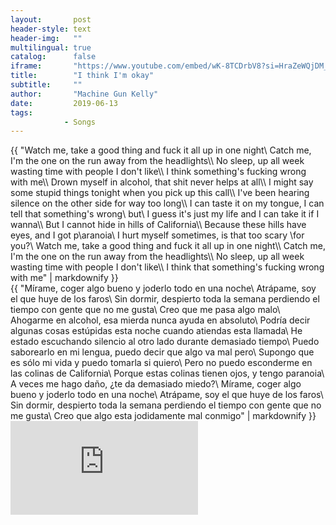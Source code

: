 ```yaml
---
layout:       post
header-style: text
header-img:   ""
multilingual: true
catalog:      false
iframe:       "https://www.youtube.com/embed/wK-8TCDrbV8?si=HraZeWQjDM_Nb-B-"
title:        "I think I'm okay"
subtitle:     ""
author:       "Machine Gun Kelly"
date:         2019-06-13
tags:
            - Songs
---
```


<div class="en post-container">
    {{ "Watch me, take a good thing and fuck it all up in one night\
        Catch me, I'm the one on the run away from the headlights\\
        No sleep, up all week wasting time with people I don't like\\
        I think something's fucking wrong with me\\
        Drown myself in alcohol, that shit never helps at all\\
        I might say some stupid things tonight when you pick up this call\\
        I've been hearing silence on the other side for way too long\\
        I can taste it on my tongue, I can tell that something's wrong\ but\
        I guess it's just my life and I can take it if I wanna\\
        But I cannot hide in hills of California\\
        Because these hills have eyes, and I got p\aranoia\
        I hurt myself sometimes, is that too scary \for you?\
        Watch me, take a good thing and fuck it all up in one night\\
        Catch me, I'm the one on the run away from the headlights\\
        No sleep, up all week wasting time with people I don't like\\
        I think that something's fucking wrong with me" | markdownify }}
</div>

<div class="es post-container">
    {{ "Mírame, coger algo bueno y joderlo todo en una noche\
        Atrápame, soy el que huye de los faros\
        Sin dormir, despierto toda la semana perdiendo el tiempo con gente que no me gusta\
        Creo que me pasa algo malo\
        Ahogarme en alcohol, esa mierda nunca ayuda en absoluto\
        Podría decir algunas cosas estúpidas esta noche cuando atiendas esta llamada\
        He estado escuchando silencio al otro lado durante demasiado tiempo\
        Puedo saborearlo en mi lengua, puedo decir que algo va mal pero\
        Supongo que es sólo mi vida y puedo tomarla si quiero\
        Pero no puedo esconderme en las colinas de California\
        Porque estas colinas tienen ojos, y tengo paranoia\
        A veces me hago daño, ¿te da demasiado miedo?\
        Mírame, coger algo bueno y joderlo todo en una noche\
        Atrápame, soy el que huye de los faros\
        Sin dormir, despierto toda la semana perdiendo el tiempo con gente que no me gusta\
        Creo que algo esta jodidamente mal conmigo" | markdownify }}
</div>

<div class="iframe-youtube"><iframe src="https://www.youtube.com/embed/wK-8TCDrbV8?si=HraZeWQjDM_Nb-B-?controls=0" title="YouTube video player" frameborder="0" allow="accelerometer; autoplay; clipboard-write; encrypted-media; gyroscope; picture-in-picture; web-share" allowfullscreen></iframe></div>